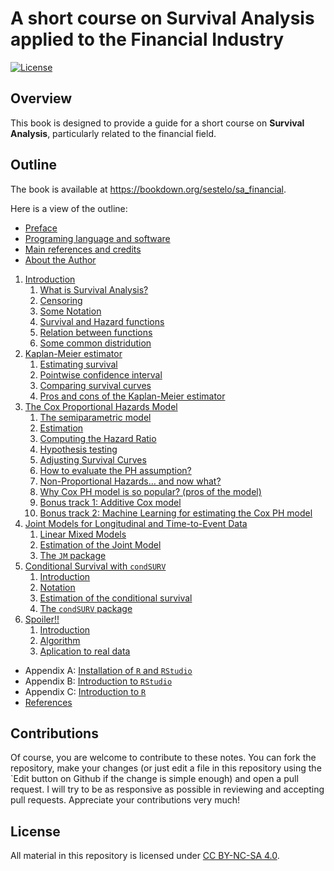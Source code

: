 # A short course on Survival Analysis applied to the Financial Industry

[![License](https://img.shields.io/badge/license-CC_BY--NC--SA_4.0-blue.svg)](https://creativecommons.org/licenses/by-nc-sa/4.0/)


## Overview

This book is designed to provide a guide for a short course on **Survival Analysis**, particularly related to the financial field. 





## Outline

The book is available at <https://bookdown.org/sestelo/sa_financial>.

Here is a view of the outline:

- [Preface](https://bookdown.org/sestelo/sa_financial/)
- [Programing language and software](https://bookdown.org/sestelo/sa_financial/programing-language-and-software.html)
- [Main references and credits](https://bookdown.org/sestelo/sa_financial/main-references-and-credits.html)
- [About the Author](https://bookdown.org/sestelo/sa_financial/about-the-author.html)
1.  [Introduction](https://bookdown.org/sestelo/sa_financial/intro.html)
    1.  [What is Survival Analysis?](https://bookdown.org/sestelo/sa_financial/intro-what.html)
    2.  [Censoring](https://bookdown.org/sestelo/sa_financial/intro-cendor.html)
    3.  [Some Notation](https://bookdown.org/sestelo/sa_financial/intro-notation.html)
    4.  [Survival and Hazard functions](https://bookdown.org/sestelo/sa_financial/intro-functions.html)
    5.  [Relation between functions](https://bookdown.org/sestelo/sa_financial/relation-between-functions.html)
    6.  [Some common distridution](https://bookdown.org/sestelo/sa_financial/intro-distri.html)
2.  [Kaplan-Meier estimator](https://bookdown.org/sestelo/sa_financial/km.html)
    1.  [Estimating survival](https://bookdown.org/sestelo/sa_financial/estimating-survival-by-means-of-the-kaplan-meier-estimator.html)
    2.  [Pointwise confidence interval](https://bookdown.org/sestelo/sa_financial/pointwise-confidence-interval-for-st.html)
    3.  [Comparing survival curves](https://bookdown.org/sestelo/sa_financial/comparing-survival-curves.html)
    4.  [Pros and cons of the Kaplan-Meier estimator](https://bookdown.org/sestelo/sa_financial/pros-and-cons-of-the-kaplan-meirs-estimator.html)
3.  [The Cox Proportional Hazards Model](https://bookdown.org/sestelo/sa_financial/cox.html)
    1.  [The semiparametric model](https://bookdown.org/sestelo/sa_financial/the-semiparametric-model.html)
    2.  [Estimation](https://bookdown.org/sestelo/sa_financial/estimation.html)
    3.  [Computing the Hazard Ratio](https://bookdown.org/sestelo/sa_financial/computing-the-hazard-ratio.html)
    4.  [Hypothesis testing](https://bookdown.org/sestelo/sa_financial/hypothesis-testing.html)
    5.  [Adjusting Survival Curves](https://bookdown.org/sestelo/sa_financial/adjusting-survival-curves.html)
    6.  [How to evaluate the PH assumption?](https://bookdown.org/sestelo/sa_financial/how-to-evaluate-the-ph-assumption.html)
    7.  [Non-Proportional Hazards… and now what?](https://bookdown.org/sestelo/sa_financial/non-proportional-hazards-and-now-what.html)
    8.  [Why Cox PH model is so popular? (pros of the model)](https://bookdown.org/sestelo/sa_financial/why-cox-ph-model-is-so-popular-pros-of-the-model.html)
    9.  [Bonus track 1: Additive Cox model](https://bookdown.org/sestelo/sa_financial/bonus-track-1-additive-cox-model.html)
    10. [Bonus track 2: Machine Learning for estimating the Cox PH model](https://bookdown.org/sestelo/sa_financial/bonus-track-2-machine-learning-for-estimating-the-cox-pm-model.html)
4.  [Joint Models for Longitudinal and Time-to-Event Data](https://bookdown.org/sestelo/sa_financial/joint-models-for-longitudinal-and-time-to-event-data.html)
    1.  [Linear Mixed Models](https://bookdown.org/sestelo/sa_financial/linear-mixed-models.html)
    2.  [Estimation of the Joint Model](https://bookdown.org/sestelo/sa_financial/estimation-of-the-joint-model.html)
    3.  [The `JM` package](https://bookdown.org/sestelo/sa_financial/the-jm-package.html)
5.  [Conditional Survival with `condSURV`](https://bookdown.org/sestelo/sa_financial/condsurv.html)
    1.  [Introduction](https://bookdown.org/sestelo/sa_financial/introduction.html)
    2.  [Notation](https://bookdown.org/sestelo/sa_financial/notation.html)
    3.  [Estimation of the conditional survival](https://bookdown.org/sestelo/sa_financial/estimation-of-the-conditional-survival.html)
    4.  [The `condSURV` package](https://bookdown.org/sestelo/sa_financial/the-condsurv-package.html)
6.  [Spoiler!!](https://bookdown.org/sestelo/sa_financial/clustcurv.html)
    1.  [Introduction](https://bookdown.org/sestelo/sa_financial/introduction-1.html)
    2.  [Algorithm](https://bookdown.org/sestelo/sa_financial/algortihm.html)
    3.  [Aplication to real data](https://bookdown.org/sestelo/sa_financial/aplication-to-real-data.html)
- Appendix A: [Installation of `R` and `RStudio`](https://bookdown.org/sestelo/sa_financial/appendix-install.html)
- Appendix B: [Introduction to `RStudio`](https://bookdown.org/sestelo/sa_financial/appendix-rstudio.html)
- Appendix C: [Introduction to `R`](https://bookdown.org/sestelo/sa_financial/appendix-r.html)
- [References](https://bookdown.org/sestelo/sa_financial/references.html)


## Contributions

Of course, you are welcome to contribute to these notes. You can fork the repository, make your changes (or just edit a file in this repository using the `Edit button on Github if the change is simple enough) and open a pull request. I will try to be as responsive as possible in reviewing and accepting pull requests. Appreciate your contributions very much!


## License

All material in this repository is licensed under [CC BY-NC-SA 4.0](https://creativecommons.org/licenses/by-nc-sa/4.0/).
